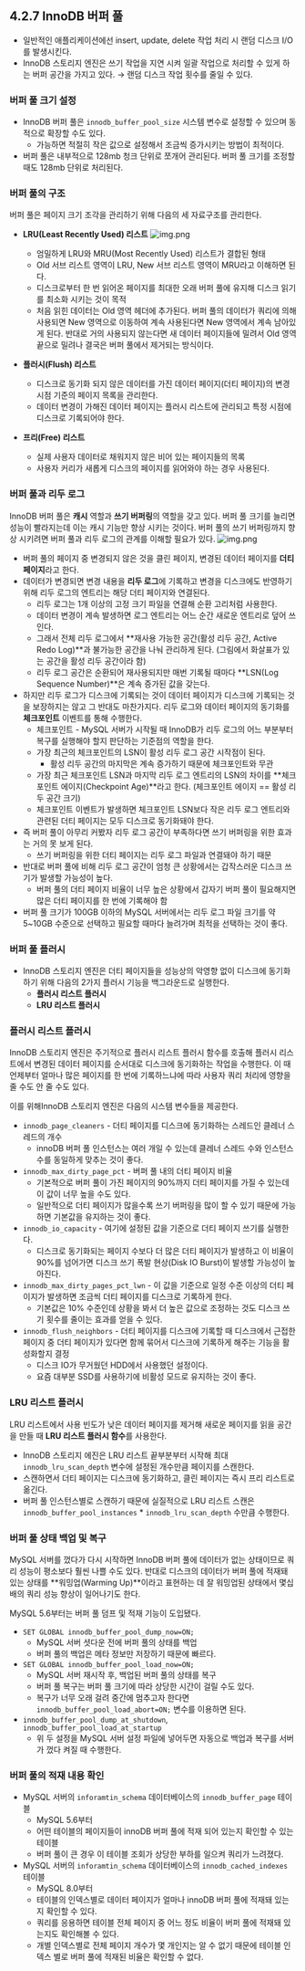## 4.2.7 InnoDB 버퍼 풀

- 일반적인 애플리케이션에선 insert, update, delete 작업 처리 시 랜덤 디스크 I/O를 발생시킨다.
- InnoDB 스토리지 엔진은 쓰기 작업을 지연 시켜 일괄 작업으로 처리할 수 있게 하는 버퍼 공간을 가지고 있다. → 랜덤 디스크 작업 횟수를 줄일 수 있다.

### 버퍼 풀 크기 설정

- InnoDB 버퍼 풀은 `innodb_buffer_pool_size` 시스템 변수로 설정할 수 있으며 동적으로 확장할 수도 있다.
    - 가능하면 적절히 작은 값으로 설정해서 조금씩 증가시키는 방법이 최적이다.
- 버퍼 풀은 내부적으로 128mb 청크 단위로 쪼개어 관리된다. 버퍼 풀 크기를 조정할 때도 128mb 단위로 처리된다.

### 버퍼 풀의 구조

버퍼 풀은 페이지 크기 조각을 관리하기 위해 다음의 세 자료구조를 관리한다.

- **LRU(Least Recently Used) 리스트**
  ![img.png](../../../../image/buffer-pool-structure.png)

    - 엄밀하게 LRU와 MRU(Most Recently Used) 리스트가 결합된 형태
    - Old 서브 리스트 영역이 LRU, New 서브 리스트 영역이 MRU라고 이해하면 된다.
    - 디스크로부터 한 번 읽어온 페이지를 최대한 오래 버퍼 풀에 유지해 디스크 읽기를 최소화 시키는 것이 목적
    - 처음 읽힌 데이터는 Old 영역 헤더에 추가된다. 버퍼 풀의 데이터가 쿼리에 의해 사용되면 New 영역으로 이동하여 계속 사용된다면 New 영역에서 계속 남아있게 된다. 반대로 거의 사용되지 않는다면 새 데이터 페이지들에 밀려서 Old 영역 끝으로 밀려나 결국은 버퍼 풀에서 제거되는 방식이다.
- **플러시(Flush) 리스트**
    - 디스크로 동기화 되지 않은 데이터를 가진 데이터 페이지(더티 페이지)의 변경 시점 기준의 페이지 목록을 관리한다.
    - 데이터 변경이 가해진 데이터 페이지는 플러시 리스트에 관리되고 특정 시점에 디스크로 기록되어야 한다.
- **프리(Free) 리스트**
    - 실제 사용자 데이터로 채워지지 않은 비어 있는 페이지들의 목록
    - 사용자 커리가 새롭게 디스크의 페이지를 읽어와야 하는 경우 사용된다.

### 버퍼 풀과 리두 로그

InnoDB 버퍼 풀은 **캐시** 역할과 **쓰기 버퍼링**의 역할을 갖고 있다. 버퍼 풀 크기를 늘리면 성능이 빨라지는데 이는 캐시 기능만 향상 시키는 것이다. 버퍼 풀의 쓰기 버퍼링까지 향상 시키려면 버퍼 풀과 리두 로그의 관계를 이해할 필요가 있다.
![img.png](../../../../image/buffer-pool-redo-log.png)
- 버퍼 풀의 페이지 중 변경되지 않은 것을 클린 페이지, 변경된 데이터 페이지를 **더티 페이지**라고 한다.
- 데이터가 변경되면 변경 내용을 **리두 로그**에 기록하고 변경을 디스크에도 반영하기 위해 리두 로그의 엔트리는 해당 더티 페이지와 연결된다.
  - 리두 로그는 1개 이상의 고정 크기 파일을 연결해 순환 고리처럼 사용한다.
  - 데이터 변경이 계속 발생하면 로그 엔트리는 어느 순간 새로운 엔트리로 덮어 쓰인다.
  - 그래서 전체 리두 로그에서 **재사용 가능한 공간(활성 리두 공간, Active Redo Log)**과 불가능한 공간을 나눠 관리하게 된다. (그림에서 화살표가 있는 공간을 활성 리두 공간이라 함)
  - 리두 로그 공간은 순환되어 재사용되지만 매번 기록될 때마다 **LSN(Log Sequence Number)**은 계속 증가된 값을 갖는다.
- 하지만 리두 로그가 디스크에 기록되는 것이 데이터 페이지가 디스크에 기록되는 것을 보장하지는 않고 그 반대도 마찬가지다. 리두 로그와 데이터 페이지의 동기화를 **체크포인트** 이벤트를 통해 수행한다.
  - 체크포인트 - MySQL 서버가 시작될 때 InnoDB가 리두 로그의 어느 부분부터 복구를 실행해야 할지 판단하는 기준점의 역할을 한다.
  - 가장 최근의 체크포인트의 LSN이 활성 리두 로그 공간 시작점이 된다.
    - 활성 리두 공간의 마지막은 계속 증가하기 때문에 체크포인트와 무관
  - 가장 최근 체크포인트 LSN과 마지막 리두 로그 엔트리의 LSN의 차이를 **체크포인트 에이지(Checkpoint Age)**라고 한다. (체크포인트 에이지 == 활성 리두 공간 크기)
  - 체크포인트 이벤트가 발생하면 체크포인트 LSN보다 작은 리두 로그 엔트리와 관련된 더티 페이지는 모두 디스크로 동기화돼야 한다.
- 즉 버퍼 풀이 아무리 커봤자 리두 로그 공간이 부족하다면 쓰기 버퍼링을 위한 효과는 거의 못 보게 된다.
  - 쓰기 버퍼링을 위한 더티 페이지는 리두 로그 파일과 연결돼야 하기 때문
- 반대로 버퍼 풀에 비해 리두 로그 공간이 엄청 큰 상황에서는 갑작스러운 디스크 쓰기가 발생할 가능성이 높다.
  - 버퍼 풀의 더티 페이지 비율이 너무 높은 상황에서 갑자기 버퍼 풀이 필요해지면 많은 더티 페이지를 한 번에 기록해야 함
- 버퍼 풀 크기가 100GB 이하의 MySQL 서버에서는 리두 로그 파일 크기를 약 5~10GB 수준으로 선택하고 필요할 때마다 늘려가며 최적을 선택하는 것이 좋다.

### 버퍼 풀 플러시

- InnoDB 스토리지 엔진은 더티 페이지들을 성능상의 악영향 없이 디스크에 동기화하기 위해 다음의 2가지 플러시 기능을 백그라운드로 실행한다.
  - **플러시 리스트 플러시**
  - **LRU 리스트 플러시**
### 플러시 리스트 플러시

InnoDB 스토리지 엔진은 주기적으로 플러시 리스트 플러시 함수를 호출해 플러시 리스트에서 변경된 데이터 페이지를 순서대로 디스크에 동기화하는 작업을 수행한다. 이 때 언제부터 얼마나 많은 페이지를 한 번에 기록하느냐에 따라 사용자 쿼리 처리에 영향을 줄 수도 안 줄 수도 있다.

이를 위해InnoDB 스토리지 엔진은 다음의 시스템 변수들을 제공한다.

- `innodb_page_cleaners` - 더티 페이지를 디스크에 동기화하는 스레드인 클레너 스레드의 개수
  - innoDB 버퍼 풀 인스턴스는 여러 개일 수 있는데 클레너 스레드 수와 인스턴스 수를 동일하게 맞추는 것이 좋다.
- `innodb_max_dirty_page_pct` - 버퍼 풀 내의 더티 페이지 비율
  - 기본적으로 버퍼 풀이 가진 페이지의 90%까지 더티 페이지를 가질 수 있는데 이 값이 너무 높을 수도 있다.
  - 일반적으로 더티 페이지가 많을수록 쓰기 버퍼링을 많이 할 수 있기 때문에 가능하면 기본값을 유지하는 것이 좋다.
- `innodb_io_capacity` - 여기에 설정된 값을 기준으로 더티 페이지 쓰기를 실행한다.
  - 디스크로 동기화되는 페이지 수보다 더 많은 더티 페이지가 발생하고 이 비율이 90%를 넘어가면 디스크 쓰기 폭발 현상(Disk IO Burst)이 발생할 가능성이 높아진다.
- `innodb_max_dirty_pages_pct_lwn` - 이 값을 기준으로 일정 수준 이상의 더티 페이지가 발생하면 조금씩 더티 페이지를 디스크로 기록하게 한다.
  - 기본값은 10% 수준인데 상황을 봐서 더 높은 값으로 조정하는 것도 디스크 쓰기 횟수를 줄이는 효과를 얻을 수 있다.
- `innodb_flush_neighbors` - 더티 페이지를 디스크에 기록할 때 디스크에서 근접한 페이지 중 더티 페이지가 있다면 함께 묶어서 디스크에 기록하게 해주는 기능을 활성화할지 결정
  - 디스크 IO가 무거웠던 HDD에서 사용했던 설정이다.
  - 요즘 대부분 SSD를 사용하기에 비활성 모드로 유지하는 것이 좋다.

### LRU 리스트 플러시

LRU 리스트에서 사용 빈도가 낮은 데이터 페이지를 제거해 새로운 페이지를 읽을 공간을 만들 때 **LRU 리스트 플러시 함수**를 사용한다.

- InnoDB 스토리지 에진은 LRU 리스트 끝부분부터 시작해 최대 `innodb_lru_scan_depth` 변수에 설정된 개수만큼 페이지를 스캔한다.
- 스캔하면서 더티 페이지는 디스크에 동기화하고, 클린 페이지는 즉시 프리 리스트로 옮긴다.
- 버퍼 풀 인스턴스별로 스캔하기 때문에 실질적으로 LRU 리스트 스캔은 `innodb_buffer_pool_instances` * `innodb_lru_scan_depth` 수만큼 수행한다.

### 버퍼 풀 상태 백업 및 복구

MySQL 서버를 껐다가 다시 시작하면 InnoDB 버퍼 풀에 데이터가 없는 상태이므로 쿼리 성능이 평소보다 훨씬 나쁠 수도 있다. 반대로 디스크의 데이터가 버퍼 풀에 적재돼 있는 상태를 **워밍업(Warming Up)**이라고 표현하는 데 잘 워밍업된 상태에서 몇십 배의 쿼리 성능 향상이 일어나기도 한다.

MySQL 5.6부터는 버퍼 풀 덤프 및 적재 기능이 도입됐다.

- `SET GLOBAL innodb_buffer_pool_dump_now=ON;`
  - MySQL 서버 셧다운 전에 버퍼 풀의 상태를 백업
  - 버퍼 풀의 백업은 메타 정보만 저장하기 때문에 빠르다.
- `SET GLOBAL innodb_buffer_pool_load_now=ON;`
  - MySQL 서버 재시작 후, 백업된 버퍼 풀의 상태를 복구
  - 버퍼 풀 복구는 버퍼 풀 크기에 따라 상당한 시간이 걸릴 수도 있다.
  - 복구가 너무 오래 걸려 중간에 멈추고자 한다면 `innodb_buffer_pool_load_abort=ON;` 변수를 이용하면 된다.
- `innodb_buffer_pool_dump_at_shutdown`, `innodb_buffer_pool_load_at_startup`
  - 위 두 설정을 MySQL 서버 설정 파일에 넣어두면 자동으로 백업과 복구를 서버가 껐다 켜질 때 수행한다.

### 버퍼 풀의 적재 내용 확인

- MySQL 서버의 `inforamtin_schema` 데이터베이스의 `innodb_buffer_page` 테이블
  - MySQL 5.6부터
  - 어떤 테이블의 페이지들이 innoDB 버퍼 풀에 적재 되어 있는지 확인할 수 있는 테이블
  - 버퍼 풀이 큰 경우 이 테이블 조회가 상당한 부하를 일으켜 쿼리가 느려졌다.
- MySQL 서버의 `inforamtin_schema` 데이터베이스의 `innodb_cached_indexes` 테이블
  - MySQL 8.0부터
  - 테이블의 인덱스별로 데이터 페이지가 얼마나 innoDB 버퍼 풀에 적재돼 있는지 확인할 수 있다.
  - 쿼리를 응용하면 테이블 전체 페이지 중 어느 정도 비율이 버퍼 풀에 적재돼 있는지도 확인해볼 수 있다.
  - 개별 인덱스별로 전체 페이지 개수가 몇 개인지는 알 수 없기 때문에 테이블 인덱스 별로 버퍼 풀에 적재된 비율은 확인할 수 없다.
